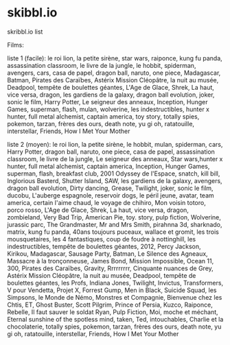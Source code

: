 # skibbl.io
skribbl.io list

Films:

liste 1 (facile): le roi lion, la petite sirène, star wars, raiponce, kung fu panda, assassination classroom, le livre de la jungle, le hobbit, spiderman, avengers, cars, casa de papel, dragon ball, naruto, one piece, Madagascar, Batman, Pirates des Caraïbes, Astérix Mission Cléopâtre, la nuit au musée, Deadpool, tempête de boulettes géantes, L'Age de Glace, Shrek, La haut, vice versa, dragon, les gardiens de la galaxy, dragon ball evolution, joker, sonic le film, Harry Potter, Le seigneur des anneaux, Inception, Hunger Games, superman, flash, mulan, wolverine, les indestructibles, hunter x hunter, full metal alchemist, captain america, toy story, totally spies, pokemon, tarzan, frères des ours, death note, yu gi oh, ratatouille, interstellar, Friends, How I Met Your Mother

liste 2 (moyen): le roi lion, la petite sirène, le hobbit, mulan, spiderman, cars, Harry Potter, dragon ball, naruto, one piece, casa de papel, assassination classroom, le livre de la jungle, Le seigneur des anneaux, Star wars,hunter x hunter, full metal alchemist, captain america, Inception, Hunger Games, superman, flash, breakfast club, 2001 Odyssey de l'Espace, snatch, kill bill, Inglorious Basterd, Shutter Island, SAW, les gardiens de la galaxy, avengers, dragon ball evolution, Dirty dancing, Grease, Twilight, joker, sonic le film, ducobu, L'auberge espagnole, reservoir dogs, le péril jeune, avatar, team america, certain l'aime chaud, le voyage de chihiro, Mon voisin totoro, porco rosso, L'Age de Glace, Shrek, La haut, vice versa, dragon, zombieland, Very Bad Trip, American Pie, toy. story, pulp fiction, Wolverine, jurassic parc, The Grandmaster, Mr and Mrs Smith, pirahnna 3d, sharknado, matrix, kung fu panda, 40ans toujours puceaux, wallace et gromit, les trois mousquetaires, les 4 fantastiques, coup de foudre à nottinghill, les indestructibles, tempête de boulettes géantes, 2012, Percy Jackson, Kirikou, Madagascar, Sausage Party, Batman, Le Silence des Agneaux, Massacre à la tronçonneuse, James Bond, Mission Impossible, Ocean 11, 300, Pirates des Caraïbes, Gravity, Rrrrrrrrr, Cinquante nuances de Grey, Astérix Mission Cléopâtre, la nuit au musée, Deadpool, tempête de boulettes géantes, les Profs, Indiana Jones, Twilight, Invictus, Transformers, V pour Vendetta, Projet X, Forrest Gump, Men in Black, Suicide Squad, les Simpsons, le Monde de Némo, Monstres et Compagnie, Bienvenue chez les Chtis, ET, Ghost Buster, Scott Pilgrim, Prince of Persia, Kuzco, Raiponce, Rebelle, Il faut sauver le soldat Ryan, Pulp Fiction, Moi, moche et méchant, Eternal sunshine of the spotless mind, taken, Ted, intouchables, Charlie et la chocolaterie, totally spies, pokemon, tarzan, frères des ours, death note, yu gi oh, ratatouille, interstellar, Friends, How I Met Your Mother

